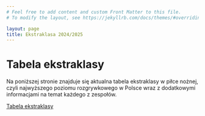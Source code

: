 ```yaml
---
# Feel free to add content and custom Front Matter to this file.
# To modify the layout, see https://jekyllrb.com/docs/themes/#overriding-theme-defaults

layout: page
title: Ekstraklasa 2024/2025
---
```


# Tabela ekstraklasy
Na poniższej stronie znajduje się aktualna tabela ekstraklasy w piłce nożnej, czyli najwyższego poziomu rozgrywkowego w  Polsce wraz z dodatkowymi informacjami na temat każdego z zespołów.

[Tabela ekstraklasy](tabela)